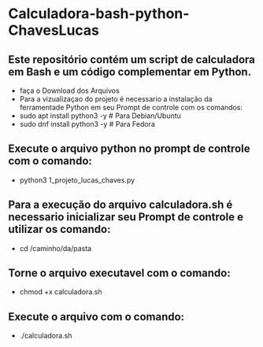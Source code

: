 # Calculadora-bash-python-ChavesLucas #
## Este repositório contém um script de calculadora em **Bash** e um código complementar em **Python**.
- faça o Download dos Arquivos
- Para a vizualizaçao do projeto é necessario a instalação da ferramentade Python em seu Prompt de controle com os comandos:
- sudo apt install python3 -y   # Para Debian/Ubuntu
- sudo dnf install python3 -y   # Para Fedora

## Execute o arquivo python no prompt de controle com o comando: ##
- python3 1_projeto_lucas_chaves.py

## Para a execução do arquivo calculadora.sh é necessario inicializar seu Prompt de controle e utilizar os comando: ##
-  cd /caminho/da/pasta

## Torne o arquivo executavel com o comando: ##
-  chmod +x calculadora.sh

## Execute o arquivo com o comando: ##
- ./calculadora.sh
